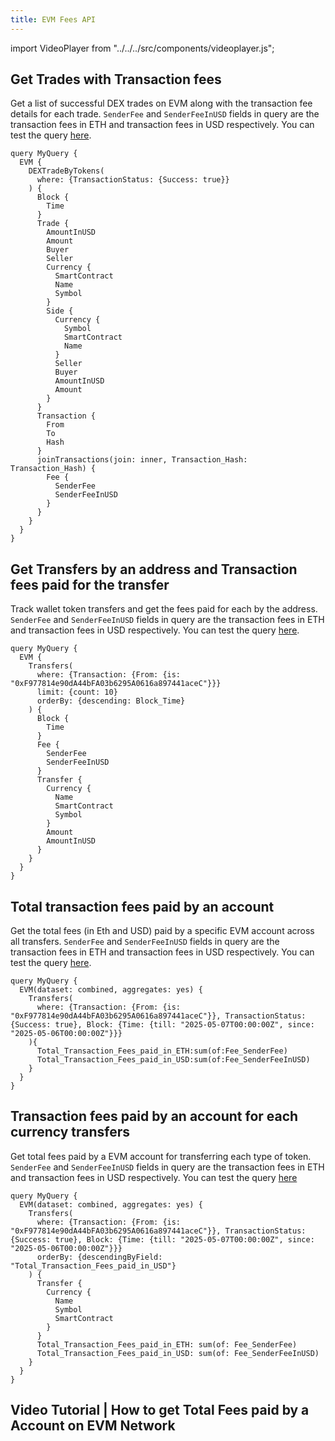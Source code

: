 ```yaml
---
title: EVM Fees API
---
```


<head>
<meta name="title" content="EVM Miner Rewards API"/>
<meta name="description" content= "EVM balance API will help get the balance or balance history of any address or smart contract on the EVM blockchain."/>
<meta name="keywords" content="EVM api, EVM balance, EVM balance history, EVM python api, EVM nft api, EVM scan api, EVM matic api, EVM api docs, EVM crypto api, EVM blockchain api,matic network api"/>
<meta name="robots" content="index, follow"/>
<meta http-equiv="Content-Type" content="text/html; charset=utf-8"/>
<meta name="language" content="English"/>

<!-- Open Graph / Facebook -->
<meta property="og:type" content="website" />
<meta property="og:title" content="EVM Miner Rewards API" />
<meta property="og:description" content="EVM balance API will help get the balance or balance history of any address or smart contract on the EVM blockchain." />

<!-- Twitter -->
<meta property="twitter:card" content="summary_large_image" />
<meta property="twitter:title" content="EVM Miner Rewards API" />
<meta property="twitter:description" content="EVM balance API will help get the balance or balance history of any address or smart contract on the EVM blockchain." />
</head>

import VideoPlayer from "../../../src/components/videoplayer.js";

## Get Trades with Transaction fees

Get a list of successful DEX trades on EVM along with the transaction fee details for each trade. `SenderFee` and `SenderFeeInUSD` fields in query are the transaction fees in ETH and transaction fees in USD respectively.
You can test the query [here](https://ide.bitquery.io/trades-with-the-transaction-fees_1#).

```
query MyQuery {
  EVM {
    DEXTradeByTokens(
      where: {TransactionStatus: {Success: true}}
    ) {
      Block {
        Time
      }
      Trade {
        AmountInUSD
        Amount
        Buyer
        Seller
        Currency {
          SmartContract
          Name
          Symbol
        }
        Side {
          Currency {
            Symbol
            SmartContract
            Name
          }
          Seller
          Buyer
          AmountInUSD
          Amount
        }
      }
      Transaction {
        From
        To
        Hash
      }
      joinTransactions(join: inner, Transaction_Hash: Transaction_Hash) {
        Fee {
          SenderFee
          SenderFeeInUSD
        }
      }
    }
  }
}
```

## Get Transfers by an address and Transaction fees paid for the transfer

Track wallet token transfers and get the fees paid for each by the address. `SenderFee` and `SenderFeeInUSD` fields in query are the transaction fees in ETH and transaction fees in USD respectively.
You can test the query [here](https://ide.bitquery.io/binancehot-wallet-transfers-with-transaction-fees).

```
query MyQuery {
  EVM {
    Transfers(
      where: {Transaction: {From: {is: "0xF977814e90dA44bFA03b6295A0616a897441aceC"}}}
      limit: {count: 10}
      orderBy: {descending: Block_Time}
    ) {
      Block {
        Time
      }
      Fee {
        SenderFee
        SenderFeeInUSD
      }
      Transfer {
        Currency {
          Name
          SmartContract
          Symbol
        }
        Amount
        AmountInUSD
      }
    }
  }
}
```

## Total transaction fees paid by an account

Get the total fees (in Eth and USD) paid by a specific EVM account across all transfers. `SenderFee` and `SenderFeeInUSD` fields in query are the transaction fees in ETH and transaction fees in USD respectively.
You can test the query [here](https://ide.bitquery.io/total-txn-fees-paid-by-binance-hot-wallet-in-a-day).

```
query MyQuery {
  EVM(dataset: combined, aggregates: yes) {
    Transfers(
      where: {Transaction: {From: {is: "0xF977814e90dA44bFA03b6295A0616a897441aceC"}}, TransactionStatus: {Success: true}, Block: {Time: {till: "2025-05-07T00:00:00Z", since: "2025-05-06T00:00:00Z"}}}
    ){
      Total_Transaction_Fees_paid_in_ETH:sum(of:Fee_SenderFee)
      Total_Transaction_Fees_paid_in_USD:sum(of:Fee_SenderFeeInUSD)
    }
  }
}
```

## Transaction fees paid by an account for each currency transfers

Get total fees paid by a EVM account for transferring each type of token. `SenderFee` and `SenderFeeInUSD` fields in query are the transaction fees in ETH and transaction fees in USD respectively.
You can test the query [here](https://ide.bitquery.io/Transaction-fees-paid-by-Binance-Hot-Wallet-aggregated-by-currency)

```
query MyQuery {
  EVM(dataset: combined, aggregates: yes) {
    Transfers(
      where: {Transaction: {From: {is: "0xF977814e90dA44bFA03b6295A0616a897441aceC"}}, TransactionStatus: {Success: true}, Block: {Time: {till: "2025-05-07T00:00:00Z", since: "2025-05-06T00:00:00Z"}}}
      orderBy: {descendingByField: "Total_Transaction_Fees_paid_in_USD"}
    ) {
      Transfer {
        Currency {
          Name
          Symbol
          SmartContract
        }
      }
      Total_Transaction_Fees_paid_in_ETH: sum(of: Fee_SenderFee)
      Total_Transaction_Fees_paid_in_USD: sum(of: Fee_SenderFeeInUSD)
    }
  }
}
```

## Video Tutorial | How to get Total Fees paid by a Account on EVM Network

<VideoPlayer url="https://www.youtube.com/watch?v=JknNI5Je-M8" />
